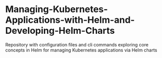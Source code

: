 # Managing-Kubernetes-Applications-with-Helm-and-Developing-Helm-Charts
Repository with configuration files and cli commands exploring core concepts in Helm for managing Kubernetes applications via Helm charts
